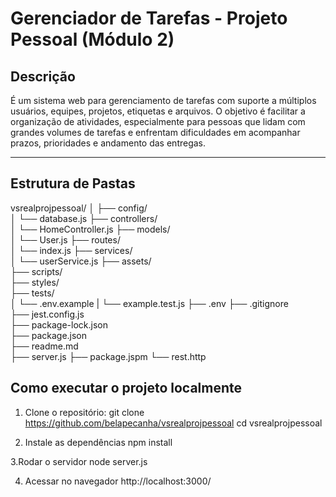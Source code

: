 # Gerenciador de Tarefas - Projeto Pessoal (Módulo 2)

## Descrição
É um sistema web para gerenciamento de tarefas com suporte a múltiplos usuários, equipes, projetos, etiquetas e arquivos. O objetivo é facilitar a organização de atividades, especialmente para pessoas que lidam com grandes volumes de tarefas e enfrentam dificuldades em acompanhar prazos, prioridades e andamento das entregas.

---

## Estrutura de Pastas
vsrealprojpessoal/
│
├── config/                
│   └── database.js
├── controllers/           
│   └── HomeController.js
├── models/              
│   └── User.js
├── routes/                
│   └── index.js
├── services/              
│   └── userService.js
├── assets/                
├── scripts/               
├── styles/                
├── tests/                 
│   └── .env.example
|   └── example.test.js
├── .env
├── .gitignore             
├── jest.config.js        
├── package-lock.json      
├── package.json          
├── readme.md              
├── server.js 
├── package.jspm
└── rest.http 
        

## Como executar o projeto localmente
1. Clone o repositório:
git clone https://github.com/belapecanha/vsrealprojpessoal
cd vsrealprojpessoal

2. Instale as dependências
npm install

3.Rodar o servidor
node server.js

4. Acessar no navegador
http://localhost:3000/


   
   
